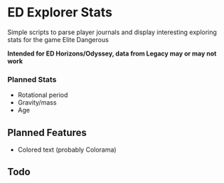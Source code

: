 # ED Explorer Stats

Simple scripts to parse player journals and display interesting exploring stats for the game Elite Dangerous

**Intended for ED Horizons/Odyssey, data from Legacy may or may not work**

### Planned Stats
* Rotational period
* Gravity/mass
* Age

## Planned Features
* Colored text (probably Colorama)

## Todo
